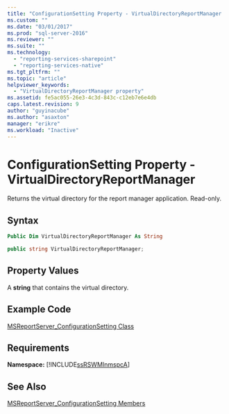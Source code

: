 ```yaml
---
title: "ConfigurationSetting Property - VirtualDirectoryReportManager | Microsoft Docs"
ms.custom: ""
ms.date: "03/01/2017"
ms.prod: "sql-server-2016"
ms.reviewer: ""
ms.suite: ""
ms.technology: 
  - "reporting-services-sharepoint"
  - "reporting-services-native"
ms.tgt_pltfrm: ""
ms.topic: "article"
helpviewer_keywords: 
  - "VirtualDirectoryReportManager property"
ms.assetid: fe5ac055-26e3-4c3d-843c-c12eb7e6e4db
caps.latest.revision: 9
author: "guyinacube"
ms.author: "asaxton"
manager: "erikre"
ms.workload: "Inactive"
---
```

# ConfigurationSetting Property - VirtualDirectoryReportManager
  Returns the virtual directory for the report manager application. Read-only.  
  
## Syntax  
  
```vb  
Public Dim VirtualDirectoryReportManager As String  
```  
  
```csharp  
public string VirtualDirectoryReportManager;  
```  
  
## Property Values  
 A **string** that contains the virtual directory.  
  
## Example Code  
 [MSReportServer_ConfigurationSetting Class](../../reporting-services/wmi-provider-library-reference/msreportserver-configurationsetting-class.md)  
  
## Requirements  
 **Namespace:** [!INCLUDE[ssRSWMInmspcA](../../includes/ssrswminmspca-md.md)]  
  
## See Also  
 [MSReportServer_ConfigurationSetting Members](../../reporting-services/wmi-provider-library-reference/msreportserver-configurationsetting-members.md)  
  
  
